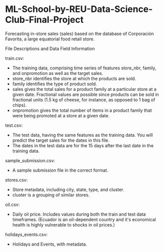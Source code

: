 # ML-School-by-REU-Data-Science-Club-Final-Project
Forecasting in-store sales (sales) based on the database of Corporación Favorita, a large equatorial food retail store.

File Descriptions and Data Field Information

train.csv:
* The training data, comprising time series of features store_nbr, family, and onpromotion as well as the target sales.
* store_nbr identifies the store at which the products are sold.
* family identifies the type of product sold.
* sales gives the total sales for a product family at a particular store at a given date. Fractional values are possible since products can be sold in fractional units (1.5 kg of cheese, for instance, as opposed to 1 bag of chips).
* onpromotion gives the total number of items in a product family that were being promoted at a store at a given date.

test.csv:
* The test data, having the same features as the training data. You will predict the target sales for the dates in this file.
* The dates in the test data are for the 15 days after the last date in the training data.

sample_submission.csv:
* A sample submission file in the correct format.

stores.csv:
* Store metadata, including city, state, type, and cluster.
* cluster is a grouping of similar stores.

oil.csv:
* Daily oil price. Includes values during both the train and test data timeframes. (Ecuador is an oil-dependent country and it's economical health is highly vulnerable to shocks in oil prices.)

holidays_events.csv:
* Holidays and Events, with metadata.
